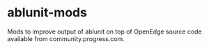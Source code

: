 # ablunit-mods
Mods to improve output of ablunit on top of OpenEdge source code available from community.progress.com.
